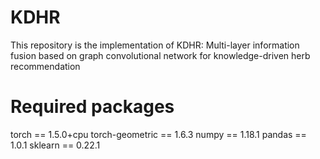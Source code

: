 # KDHR
This repository is the implementation of KDHR:
Multi-layer information fusion based on graph convolutional network for knowledge-driven herb recommendation

# Required packages
torch == 1.5.0+cpu
torch-geometric == 1.6.3
numpy == 1.18.1
pandas == 1.0.1
sklearn == 0.22.1
